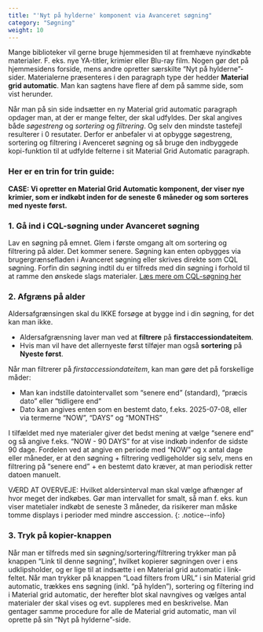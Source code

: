 ```yaml
---
title: "'Nyt på hylderne' komponent via Avanceret søgning"
category: "Søgning"
weight: 10
---
```


Mange biblioteker vil gerne bruge hjemmesiden til at fremhæve nyindkøbte materialer. F. eks. nye YA-titler, krimier eller Blu-ray film. Nogen gør det på hjemmesidens forside, mens andre opretter særskilte  “Nyt på hylderne”-sider.
Materialerne præsenteres i den paragraph type der hedder **Material grid automatic**. Man kan sagtens have flere af dem på samme side, som vist herunder.

<billede>
  
Når man på sin side indsætter en ny Material grid automatic paragraph opdager man, at der er mange felter, der skal udfyldes. Der skal angives både *søgestreng* og *sortering* og *filtrering*. Og selv den mindste tastefejl resulterer i 0 resutater.
Derfor er anbefaler vi at opbygge søgestreng, sortering og filtrering i Avenceret søgning og så bruge den indbyggede kopi-funktion til at udfylde felterne i sit Material Grid Automatic paragraph.

### Her er en trin for trin guide:

**CASE: Vi opretter en Material Grid Automatic komponent, der viser nye krimier, som er indkøbt inden for de seneste 6 måneder og som sorteres med nyeste først.**

### 1. Gå ind i **CQL-søgning** under **Avanceret søgning**
Lav en søgning på emnet. Glem i første omgang alt om sortering og filtrering på alder. Det kommer senere.
Søgning kan enten opbygges via brugergrænsefladen i Avanceret søgning eller skrives direkte som CQL søgning. Forfin din søgning indtil du er tilfreds med din søgning i forhold til at ramme den ønskede slags materialer.
[Læs mere om CQL-søgning her](https://www.folkebibliotekernescms.dk/main/soegning/cql-soegestrenge/)

### 2. Afgræns på alder
Aldersafgrænsingen skal du IKKE forsøge at bygge ind i din søgning, for det kan man ikke. 

- Aldersafgrænsning laver man ved at **filtrere** på **firstaccessiondateitem**.
- Hvis man vil have det allernyeste først tilføjer man også **sortering** på **Nyeste først**.

Når man filtrerer på *firstaccessiondateitem*, kan man gøre det på forskellige måder:
- Man kan indstille datointervallet som “senere end” (standard), “præcis dato” eller “tidligere end“
- Dato kan angives enten som en bestemt dato, f.eks. 2025-07-08, eller via termerne “NOW”, “DAYS” og “MONTHS”
  
I tilfældet med nye materialer giver det bedst mening at vælge “senere end” og så angive f.eks. “NOW - 90 DAYS” for at vise indkøb indenfor de sidste 90 dage.
Fordelen ved at angive en periode med “NOW” og x antal dage eller måneder, er at den søgning + filtrering vedligeholder sig selv, mens en filtrering på “senere end” + en bestemt dato kræver, at man periodisk retter datoen manuelt.

VÆRD AT OVERVEJE: 
Hvilket aldersinterval man skal vælge afhænger af hvor meget der indkøbes. Gør man intervallet for smalt, så man f. eks. kun viser matetialer indkøbt de seneste 3 måneder, da risikerer man måske tomme displays i perioder med mindre asccession.
{: .notice--info}

### 3. Tryk på kopier-knappen
Når man er tilfreds med sin søgning/sortering/filtrering trykker man på knappen “Link til denne søgning”, hvilket kopierer søgningen over i ens udklipsholder, og er lige til at indsætte i en Material grid automatic i link-feltet.
Når man trykker på knappen “Load filters from URL” i sin Material grid automatic, trækkes ens søgning (inkl. “på hylden”), sortering og filtering ind i Material grid automatic, der herefter blot skal navngives og vælges antal materialer der skal vises og evt. suppleres med en beskrivelse. Man gentager samme procedure for alle de Material grid automatic, man vil oprette på sin “Nyt på hylderne”-side.
